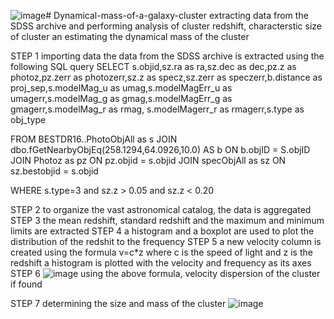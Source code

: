 ![image](https://github.com/user-attachments/assets/65f1bf7c-c479-4d9b-8a76-779c3812c8e6)# Dynamical-mass-of-a-galaxy-cluster
extracting data from the SDSS archive and performing analysis of cluster redshift, characterstic size of cluster an estimating the dynamical mass of the cluster

STEP 1
importing data
the data from the SDSS archive is extracted using the following SQL query
SELECT 
s.objid,sz.ra as ra,sz.dec as dec,pz.z as photoz,pz.zerr as photozerr,sz.z as specz,sz.zerr as 
speczerr,b.distance as proj_sep,s.modelMag_u as umag,s.modelMagErr_u as 
umagerr,s.modelMag_g as gmag,s.modelMagErr_g as gmagerr,s.modelMag_r as rmag, 
s.modelMagerr_r as rmagerr,s.type as obj_type 
 
FROM BESTDR16..PhotoObjAll as s 
JOIN dbo.fGetNearbyObjEq(258.1294,64.0926,10.0) AS b ON b.objID = S.objID 
JOIN Photoz as pz ON pz.objid = s.objid 
JOIN specObjAll as sz ON sz.bestobjid = s.objid 
 
WHERE s.type=3 and sz.z > 0.05 and sz.z < 0.20

STEP 2
to organize the vast astronomical catalog, the data is aggregated
STEP 3
the mean redshift, standard redshift and the maximum and minimum limits are extracted
STEP 4
a histogram and a boxplot are used to plot the distribution of the redshit to the frequency
STEP 5
a new velocity column is created using the formula v=c*z
where c is the speed of light 
and z is the redshift
a histogram is plotted with the velocity and frequency as its axes
STEP 6
![image](https://github.com/user-attachments/assets/d849e56d-9a20-4899-8317-96312fc5368b)
using the above formula, velocity dispersion of the cluster if found

STEP 7
determining the size and mass of the cluster
![image](https://github.com/user-attachments/assets/4c573c2e-410d-4a14-a444-f8de15356d22)


